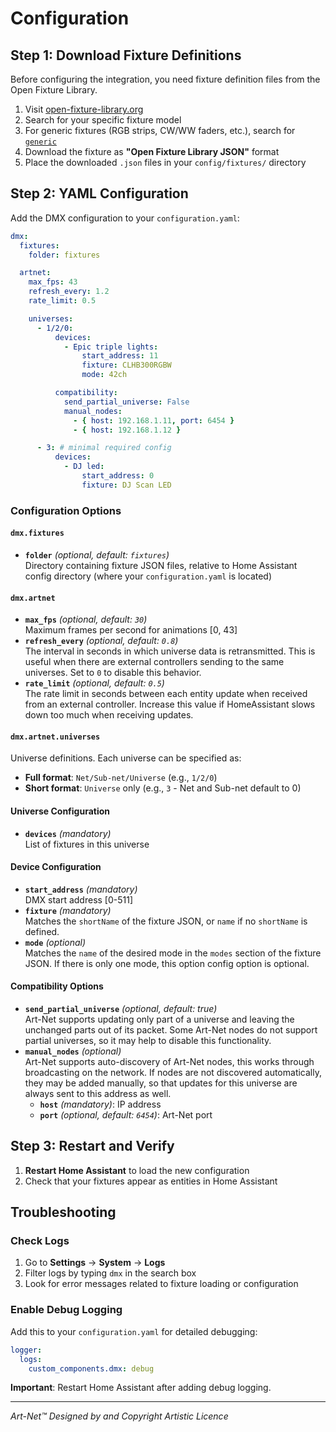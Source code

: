 # Configuration

## Step 1: Download Fixture Definitions

Before configuring the integration, you need fixture definition files from the Open Fixture Library.

1. Visit [open-fixture-library.org](https://open-fixture-library.org/)
2. Search for your specific fixture model
3. For generic fixtures (RGB strips, CW/WW faders, etc.), search for [`generic`](https://open-fixture-library.org/search?q=generic)
4. Download the fixture as **"Open Fixture Library JSON"** format
5. Place the downloaded `.json` files in your `config/fixtures/` directory

## Step 2: YAML Configuration

Add the DMX configuration to your `configuration.yaml`:

```yaml
dmx:
  fixtures:
    folder: fixtures

  artnet:
    max_fps: 43
    refresh_every: 1.2
    rate_limit: 0.5

    universes:
      - 1/2/0:
          devices:
            - Epic triple lights:
                start_address: 11
                fixture: CLHB300RGBW
                mode: 42ch

          compatibility:
            send_partial_universe: False
            manual_nodes:
              - { host: 192.168.1.11, port: 6454 }
              - { host: 192.168.1.12 }

      - 3: # minimal required config
          devices:
            - DJ led:
                start_address: 0
                fixture: DJ Scan LED
```

### Configuration Options

#### `dmx.fixtures`
- **`folder`** *(optional, default: `fixtures`)*  
  Directory containing fixture JSON files, relative to Home Assistant config directory (where your `configuration.yaml` is located)

#### `dmx.artnet`
- **`max_fps`** *(optional, default: `30`)*  
  Maximum frames per second for animations [0, 43]
- **`refresh_every`** *(optional, default: `0.8`)*  
  The interval in seconds in which universe data is retransmitted. This is useful when there are external controllers sending to the same universes. Set to `0` to disable this behavior.
- **`rate_limit`** *(optional, default: `0.5`)*  
  The rate limit in seconds between each entity update when received from an external controller. Increase this value if HomeAssistant slows down too much when receiving updates.

#### `dmx.artnet.universes`
Universe definitions. Each universe can be specified as:

- **Full format**: `Net/Sub-net/Universe` (e.g., `1/2/0`)
- **Short format**: `Universe` only (e.g., `3` - Net and Sub-net default to 0)

#### Universe Configuration
- **`devices`** *(mandatory)*  
  List of fixtures in this universe

#### Device Configuration
- **`start_address`** *(mandatory)*  
  DMX start address [0-511]
- **`fixture`** *(mandatory)*  
  Matches the `shortName` of the fixture JSON, or `name` if no `shortName` is defined.
- **`mode`** *(optional)*  
  Matches the `name` of the desired mode in the `modes` section of the fixture JSON.
  If there is only one mode, this option config option is optional.

#### Compatibility Options
- **`send_partial_universe`** *(optional, default: true)*  
  Art-Net supports updating only part of a universe and leaving the unchanged parts out of its packet.
  Some Art-Net nodes do not support partial universes, so it may help to disable this functionality.
- **`manual_nodes`** *(optional)*  
  Art-Net supports auto-discovery of Art-Net nodes, this works through broadcasting on the network.
  If nodes are not discovered automatically, they may be added manually,
  so that updates for this universe are always sent to this address as well. 
  - **`host`** *(mandatory)*: IP address
  - **`port`** *(optional, default: `6454`)*: Art-Net port

## Step 3: Restart and Verify

1. **Restart Home Assistant** to load the new configuration
2. Check that your fixtures appear as entities in Home Assistant

## Troubleshooting

### Check Logs
1. Go to **Settings** → **System** → **Logs**
2. Filter logs by typing `dmx` in the search box
3. Look for error messages related to fixture loading or configuration

### Enable Debug Logging
Add this to your `configuration.yaml` for detailed debugging:

```yaml
logger:
  logs:
    custom_components.dmx: debug
```

**Important**: Restart Home Assistant after adding debug logging.

---

*Art-Net™ Designed by and Copyright Artistic Licence*